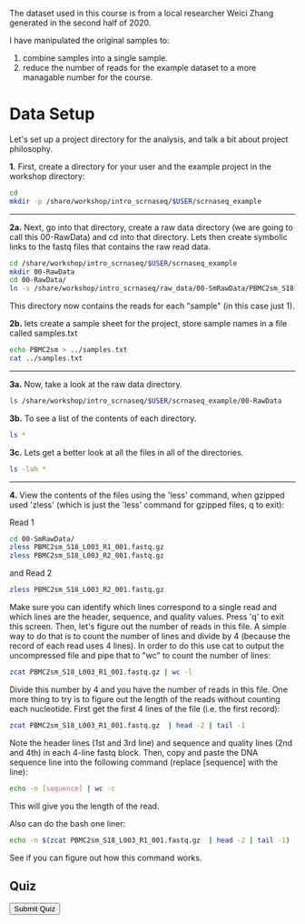 <script>
function buildQuiz(myq, qc){
  // variable to store the HTML output
  const output = [];

  // for each question...
  myq.forEach(
    (currentQuestion, questionNumber) => {

      // variable to store the list of possible answers
      const answers = [];

      // and for each available answer...
      for(letter in currentQuestion.answers){

        // ...add an HTML radio button
        answers.push(
          `<label>
            <input type="radio" name="question${questionNumber}" value="${letter}">
            ${letter} :
            ${currentQuestion.answers[letter]}
          </label><br/>`
        );
      }

      // add this question and its answers to the output
      output.push(
        `<div class="question"> ${currentQuestion.question} </div>
        <div class="answers"> ${answers.join('')} </div><br/>`
      );
    }
  );

  // finally combine our output list into one string of HTML and put it on the page
  qc.innerHTML = output.join('');
}

function showResults(myq, qc, rc){

  // gather answer containers from our quiz
  const answerContainers = qc.querySelectorAll('.answers');

  // keep track of user's answers
  let numCorrect = 0;

  // for each question...
  myq.forEach( (currentQuestion, questionNumber) => {

    // find selected answer
    const answerContainer = answerContainers[questionNumber];
    const selector = `input[name=question${questionNumber}]:checked`;
    const userAnswer = (answerContainer.querySelector(selector) || {}).value;

    // if answer is correct
    if(userAnswer === currentQuestion.correctAnswer){
      // add to the number of correct answers
      numCorrect++;

      // color the answers green
      answerContainers[questionNumber].style.color = 'lightgreen';
    }
    // if answer is wrong or blank
    else{
      // color the answers red
      answerContainers[questionNumber].style.color = 'red';
    }
  });

  // show number of correct answers out of total
  rc.innerHTML = `${numCorrect} out of ${myq.length}`;
}
</script>



The dataset used in this course is from a local researcher Weici Zhang generated in the second half of 2020.  

I have manipulated the original samples to:
1. combine samples into a single sample.
2. reduce the number of reads for the example dataset to a more managable number for the course.

# Data Setup

Let's set up a project directory for the analysis, and talk a bit about project philosophy.

**1\.** First, create a directory for your user and the example project in the workshop directory:

```bash
cd
mkdir -p /share/workshop/intro_scrnaseq/$USER/scrnaseq_example
```

---

**2a\.** Next, go into that directory, create a raw data directory (we are going to call this 00-RawData) and cd into that directory. Lets then create symbolic links to the fastq files that contains the raw read data.

```bash
cd /share/workshop/intro_scrnaseq/$USER/scrnaseq_example
mkdir 00-RawData
cd 00-RawData/
ln -s /share/workshop/intro_scrnaseq/raw_data/00-SmRawData/PBMC2sm_S18* .
```

This directory now contains the reads for each "sample" (in this case just 1).

**2b\.** lets create a sample sheet for the project, store sample names in a file called samples.txt

```bash
echo PBMC2sm > ../samples.txt
cat ../samples.txt
```

---
**3a\.** Now, take a look at the raw data directory.

```bash
ls /share/workshop/intro_scrnaseq/$USER/scrnaseq_example/00-RawData
```

**3b\.** To see a list of the contents of each directory.

```bash
ls *
```

**3c\.** Lets get a better look at all the files in all of the directories.

```bash
ls -lah *
```

---

**4\.** View the contents of the files using the 'less' command, when gzipped used 'zless' (which is just the 'less' command for gzipped files, q to exit):

Read 1

```bash
cd 00-SmRawData/
zless PBMC2sm_S18_L003_R1_001.fastq.gz
zless PBMC2sm_S18_L003_R2_001.fastq.gz
```

and Read 2  

```bash
zless PBMC2sm_S18_L003_R2_001.fastq.gz
```


Make sure you can identify which lines correspond to a single read and which lines are the header, sequence, and quality values. Press 'q' to exit this screen. Then, let's figure out the number of reads in this file. A simple way to do that is to count the number of lines and divide by 4 (because the record of each read uses 4 lines). In order to do this use cat to output the uncompressed file and pipe that to "wc" to count the number of lines:

```bash
zcat PBMC2sm_S18_L003_R1_001.fastq.gz | wc -l
```

Divide this number by 4 and you have the number of reads in this file. One more thing to try is to figure out the length of the reads without counting each nucleotide. First get the first 4 lines of the file (i.e. the first record):

```bash
zcat PBMC2sm_S18_L003_R1_001.fastq.gz  | head -2 | tail -1
```

Note the header lines (1st and 3rd line) and sequence and quality lines (2nd and 4th) in each 4-line fastq block. Then, copy and paste the DNA sequence line into the following command (replace [sequence] with the line):

```bash
echo -n [sequence] | wc -c
```

This will give you the length of the read.

Also can do the bash one liner:

```bash
echo -n $(zcat PBMC2sm_S18_L003_R1_001.fastq.gz  | head -2 | tail -1) | wc -c
```

See if you can figure out how this command works.


## Quiz

<div id="quiz1" class="quiz"></div>
<button id="submit1">Submit Quiz</button>
<div id="results1" class="output"></div>
<script>
quizContainer1 = document.getElementById('quiz1');
resultsContainer1 = document.getElementById('results1');
submitButton1 = document.getElementById('submit1');

myQuestions1 = [
  {
    question: "How many reads are in the file?",
    answers: {
      a: "8 Million",
      b: "100 Million",
      c: "10 Million",
      d: "40 Million"
    },
    correctAnswer: "c"
  },
  {
    question: "What is the length of Read 1 and Read 2?",
    answers: {
      a: "150 and 150",
      b: "26 and 90",
      c: "151 and 151",
      d: "50 and 50"
    },
    correctAnswer: "c"
  }
];

buildQuiz(myQuestions1, quizContainer1);
submitButton1.addEventListener('click', function() {showResults(myQuestions1, quizContainer1, resultsContainer1);});
</script>
